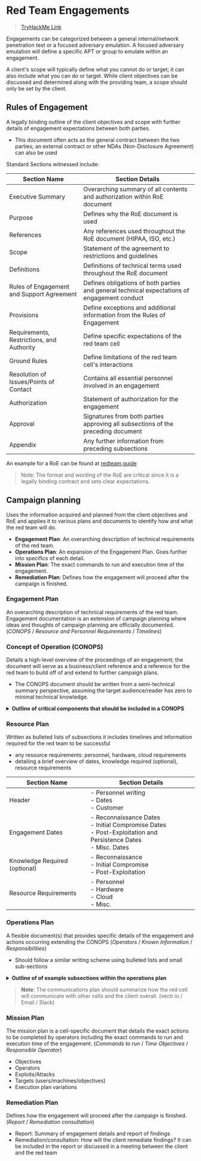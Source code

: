 # Red Team Engagements
> [TryHackMe Link](https://tryhackme.com/room/redteamengagements)

Engagements can be categorized between a general internal/network penetration test or a focused adversary emulation. A focused adversary emulation will define a specific APT or group to emulate within an engagement. 

A client's scope will typically define what you cannot do or target; it can also include what you can do or target. While client objectives can be discussed and determined along with the providing team, a scope should only be set by the client.

## Rules of Engagement 
A legally binding outline of the client objectives and scope with further details of engagement expectations between both parties.
- This document often acts as the general contract between the two parties; an external contract or other NDAs (Non-Disclosure Agreement) can also be used

Standard Sections witnessed include: 

| Section Name                                  | Section Details                                                                              |
| --------------------------------------------- | -------------------------------------------------------------------------------------------- |
| Executive Summary                             | Overarching summary of all contents and authorization within RoE document                    |
| Purpose                                       | Defines why the RoE document is used                                                         |
| References                                    | Any references used throughout the RoE document (HIPAA, ISO, etc.)                           |
| Scope                                         | Statement of the agreement to restrictions and guidelines                                    |
| Definitions                                   | Definitions of technical terms used throughout the RoE document                              |
| Rules of Engagement and Support Agreement     | Defines obligations of both parties and general technical expectations of engagement conduct |
| Provisions                                    | Define exceptions and additional information from the Rules of Engagement                    |
| Requirements, Restrictions, and Authority     | Define specific expectations of the red team cell                                            |
| Ground Rules                                  | Define limitations of the red team cell's interactions                                       |
| Resolution of Issues/Points of Contact        | Contains all essential personnel involved in an engagement                                   |
| Authorization                                 | Statement of authorization for the engagement                                                |
| Approval                                      | Signatures from both parties approving all subsections of the preceding document             |
| Appendix                                      | Any further information from preceding subsections                                           |

An example for a RoE can be found at [redteam.guide](https://redteam.guide/docs/templates/roe_template/)

> Note: The format and wording of the RoE are critical since it is a legally binding contract and sets clear expectations.

## Campaign planning
Uses the information acquired and planned from the client objectives and RoE and applies it to various plans and documents to identify how and what the red team will do. 
- **Engagement Plan**: An overarching description of technical requirements of the red team.
- **Operations Plan**: An expansion of the Engagement Plan. Goes further into specifics of each detail.
- **Mission Plan**: The exact commands to run and execution time of the engagement.
- **Remediation Plan**: Defines how the engagement will proceed after the campaign is finished.

### Engagement Plan
An overarching description of technical requirements of the red team. Engagement documentation is an extension of campaign planning where ideas and thoughts of campaign planning are officially documented. (*CONOPS* / *Resource and Personnel Requirements* / *Timelines*)

### Concept of Operation (CONOPS) 
Details a high-level overview of the proceedings of an engagement; the document will serve as a business/client reference and a reference for the red team to build off of and extend to further campaign plans.
- The CONOPS document should be written from a semi-technical summary perspective, assuming the target audience/reader has zero to minimal technical knowledge.

<details>
<summary><b>Outline of critical components that should be included in a CONOPS</b></summary>

   - Client Name
   - Service Provider
   - Timeframe
   - General Objectives/Phases
   - Other Training Objectives (Exfiltration)
   - High-Level Tools/Techniques planned to be used
   - Threat group to emulate (if any)
</details>

### Resource Plan
Written as bulleted lists of subsections it includes timelines and information required for the red team to be successful
- any resource requirements: personnel, hardware, cloud requirements
- detailing a brief overview of dates, knowledge required (optional), resource requirements

| Section Name                                  | Section Details                                                                              |
| --------------------------------------------- | -------------------------------------------------------------------------------------------- |
| Header              | - Personnel writing<br> - Dates <br> - Customer |
| Engagement Dates    | - Reconnaissance Dates<br> - Initial Compromise Dates<br> - Post-Exploitation and Persistence Dates<br> - Misc. Dates  |
| Knowledge Required (optional) | - Reconnaissance<br> - Initial Compromise <br> - Post-Exploitation                         |
| Resource Requirements   |  - Personnel<br> - Hardware<br> - Cloud<br> - Misc.                         |

 
### Operations Plan
A flexible document(s) that provides specific details of the engagement and actions occurring extending the CONOPS (*Operators* / *Known Information* / *Responsibilities*)
- Should follow a similar writing scheme using bulleted lists and small sub-sections

<details>
<summary><b>Outline of of example subsections within the operations plan</b></summary>

- Header
   - Personnel writing
   - Dates
   - Customer
- Halting/stopping conditions (can be placed in ROE depending on depth)
- Required/assigned personnel
- Specific TTPs and attacks planned
- Communications plan
- Rules of Engagement (optional)

</details>

> **Note**: The communications plan should summarize how the red cell will communicate with other cells and the client overall. (vectr.io / Email / Slack)

### Mission Plan
The mission plan is a cell-specific document that details the exact actions to be completed by operators including the exact commands to run and execution time of the engagement. (*Commands to run* / *Time Objectives* / *Responsible Operator*)
- Objectives
- Operators
- Exploits/Attacks
- Targets (users/machines/objectives)
- Execution plan variations

### Remediation Plan
Defines how the engagement will proceed after the campaign is finished. (*Report* / *Remediation consultation*)
- Report: Summary of engagement details and report of findings
- Remediation/consultation: How will the client remediate findings? It can be included in the report or discussed in a meeting between the client and the red team


